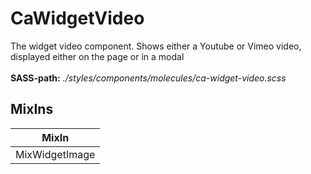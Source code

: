 # CaWidgetVideo

The widget video component. Shows either a Youtube or Vimeo video, displayed either on the page or in a modal<br><br> **SASS-path:** _./styles/components/molecules/ca-widget-video.scss_

## MixIns

<!-- @vuese:CaWidgetVideo:mixIns:start -->
|MixIn|
|---|
|MixWidgetImage|

<!-- @vuese:CaWidgetVideo:mixIns:end -->


